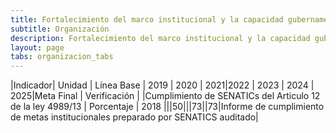 ```yaml
---
title: Fortalecimiento del marco institucional y la capacidad gubernamental para el desarrollo de la Agenda Digital
subtitle: Organización
description: Fortalecimiento del marco institucional y la capacidad gubernamental para el desarrollo de la Agenda Digital
layout: page
tabs: organizacion_tabs
---
```


|Indicador| Unidad | Línea Base | 2019 | 2020 | 2021|2022 | 2023 | 2024 | 2025|Meta Final | Verificación |
|Cumplimiento de SENATICs del Articulo 12 de la ley 4989/13 | Porcentaje | 2018 |||50|||73||73|Informe de cumplimiento de metas institucionales preparado por SENATICS auditado|
